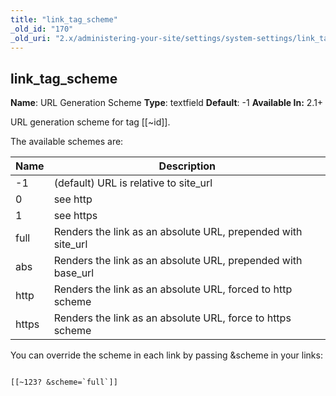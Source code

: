 ```yaml
---
title: "link_tag_scheme"
_old_id: "170"
_old_uri: "2.x/administering-your-site/settings/system-settings/link_tag_scheme"
---
```


## link\_tag\_scheme

 **Name**: URL Generation Scheme 
**Type**: textfield 
**Default**: -1 
**Available In:** 2.1+

 URL generation scheme for tag \[\[~id\]\].

 The available schemes are:

 | Name | Description |
|------|-------------|
| -1 | (default) URL is relative to site\_url |
| 0 | see http |
| 1 | see https |
| full | Renders the link as an absolute URL, prepended with site\_url |
| abs | Renders the link as an absolute URL, prepended with base\_url |
| http | Renders the link as an absolute URL, forced to http scheme |
| https | Renders the link as an absolute URL, force to https scheme |
You can override the scheme in each link by passing &scheme in your links:

 ```

[[~123? &scheme=`full`]]

```